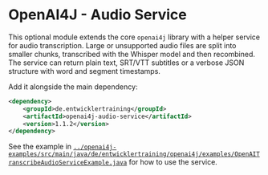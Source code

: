 # OpenAI4J - Audio Service

This optional module extends the core `openai4j` library with a helper
service for audio transcription. Large or unsupported audio files are
split into smaller chunks, transcribed with the Whisper model and then
recombined. The service can return plain text, SRT/VTT subtitles or a
verbose JSON structure with word and segment timestamps.

Add it alongside the main dependency:

```xml
<dependency>
    <groupId>de.entwicklertraining</groupId>
    <artifactId>openai4j-audio-service</artifactId>
    <version>1.1.2</version>
</dependency>
```

See the example in
[`../openai4j-examples/src/main/java/de/entwicklertraining/openai4j/examples/OpenAITranscribeAudioServiceExample.java`](../openai4j-examples/src/main/java/de/entwicklertraining/openai4j/examples/OpenAITranscribeAudioServiceExample.java)
for how to use the service.
